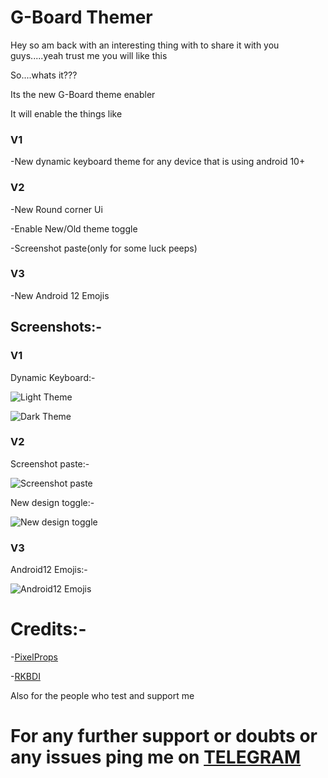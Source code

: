 # G-Board Themer

Hey so am back with an interesting thing with to share it with you guys.....yeah trust me you will like this

So....whats it???

Its the new G-Board theme enabler

It will enable the things like

### V1

-New dynamic keyboard theme for any device that is using android 10+ 

### V2

-New Round corner Ui

-Enable New/Old theme toggle

-Screenshot paste(only for some luck peeps)

### V3

-New Android 12 Emojis


## Screenshots:-

### V1 

Dynamic Keyboard:-

![Light Theme](https://i.imgur.com/OE4MTgB.jpg[/img])

![Dark Theme](https://i.imgur.com/oM7S6Zk.jpg[/img])


### V2

Screenshot paste:-

![Screenshot paste](https://i.imgur.com/0t0KRTd.jpg[/img])

New design toggle:-

![New design toggle](https://i.imgur.com/FfMupKm.jpg[/img])

### V3

Android12 Emojis:-

![Android12 Emojis](https://i.imgur.com/fDPCBSu.png[/img])


# Credits:-

-[PixelProps](https://t.me/pixelprops)

-[RKBDI](https://forum.xda-developers.com/m/rkbd.7544065/)

Also for the people who test and support me

# For any further support or doubts or any issues ping me on [TELEGRAM](https://t.me/yaa2g)
